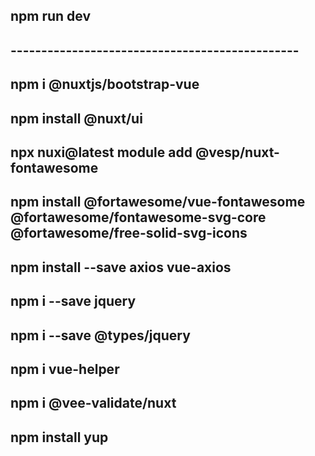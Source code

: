 
## npm run dev

## -----------------------------------------------

## npm i @nuxtjs/bootstrap-vue
## npm install @nuxt/ui
## npx nuxi@latest module add @vesp/nuxt-fontawesome
## npm install @fortawesome/vue-fontawesome @fortawesome/fontawesome-svg-core @fortawesome/free-solid-svg-icons
## npm install --save axios vue-axios
## npm i --save jquery
## npm i --save @types/jquery
## npm i vue-helper
## npm i @vee-validate/nuxt
## npm install yup

